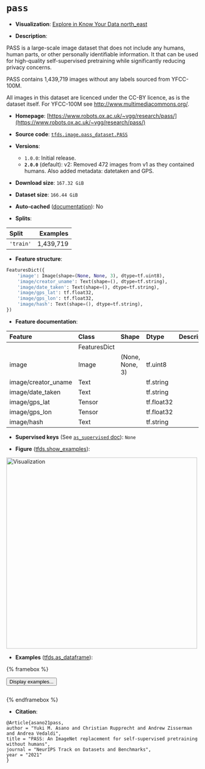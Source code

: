 <div itemscope itemtype="http://schema.org/Dataset">
  <div itemscope itemprop="includedInDataCatalog" itemtype="http://schema.org/DataCatalog">
    <meta itemprop="name" content="TensorFlow Datasets" />
  </div>
  <meta itemprop="name" content="pass" />
  <meta itemprop="description" content="PASS is a large-scale image dataset that does not include any humans,&#10;human parts, or other personally identifiable information.&#10;It that can be used for high-quality self-supervised pretraining while significantly reducing privacy concerns.&#10;&#10;PASS contains 1,439,719 images without any labels sourced from YFCC-100M.&#10;&#10;All images in this dataset are licenced under the CC-BY licence, as is the dataset itself.&#10;For YFCC-100M see  http://www.multimediacommons.org/.&#10;&#10;To use this dataset:&#10;&#10;```python&#10;import tensorflow_datasets as tfds&#10;&#10;ds = tfds.load(&#x27;pass&#x27;, split=&#x27;train&#x27;)&#10;for ex in ds.take(4):&#10;  print(ex)&#10;```&#10;&#10;See [the guide](https://www.tensorflow.org/datasets/overview) for more&#10;informations on [tensorflow_datasets](https://www.tensorflow.org/datasets).&#10;&#10;&lt;img src=&quot;https://storage.googleapis.com/tfds-data/visualization/fig/pass-2.0.0.png&quot; alt=&quot;Visualization&quot; width=&quot;500px&quot;&gt;&#10;&#10;" />
  <meta itemprop="url" content="https://www.tensorflow.org/datasets/catalog/pass" />
  <meta itemprop="sameAs" content="https://www.robots.ox.ac.uk/~vgg/research/pass/" />
  <meta itemprop="citation" content="@Article{asano21pass,&#10;author = &quot;Yuki M. Asano and Christian Rupprecht and Andrew Zisserman and Andrea Vedaldi&quot;,&#10;title = &quot;PASS: An ImageNet replacement for self-supervised pretraining without humans&quot;,&#10;journal = &quot;NeurIPS Track on Datasets and Benchmarks&quot;,&#10;year = &quot;2021&quot;&#10;}" />
</div>

# `pass`


*   **Visualization**:
    <a class="button button-with-icon" href="https://knowyourdata-tfds.withgoogle.com/#tab=STATS&dataset=pass">
    Explore in Know Your Data
    <span class="material-icons icon-after" aria-hidden="true"> north_east
    </span> </a>

*   **Description**:

PASS is a large-scale image dataset that does not include any humans, human
parts, or other personally identifiable information. It that can be used for
high-quality self-supervised pretraining while significantly reducing privacy
concerns.

PASS contains 1,439,719 images without any labels sourced from YFCC-100M.

All images in this dataset are licenced under the CC-BY licence, as is the
dataset itself. For YFCC-100M see http://www.multimediacommons.org/.

*   **Homepage**:
    [https://www.robots.ox.ac.uk/~vgg/research/pass/](https://www.robots.ox.ac.uk/~vgg/research/pass/)

*   **Source code**:
    [`tfds.image.pass_dataset.PASS`](https://github.com/tensorflow/datasets/tree/master/tensorflow_datasets/image/pass_dataset/pass_dataset.py)

*   **Versions**:

    *   `1.0.0`: Initial release.
    *   **`2.0.0`** (default): v2: Removed 472 images from v1 as they contained
        humans. Also added metadata: datetaken and GPS.

*   **Download size**: `167.32 GiB`

*   **Dataset size**: `166.44 GiB`

*   **Auto-cached**
    ([documentation](https://www.tensorflow.org/datasets/performances#auto-caching)):
    No

*   **Splits**:

Split     | Examples
:-------- | --------:
`'train'` | 1,439,719

*   **Feature structure**:

```python
FeaturesDict({
    'image': Image(shape=(None, None, 3), dtype=tf.uint8),
    'image/creator_uname': Text(shape=(), dtype=tf.string),
    'image/date_taken': Text(shape=(), dtype=tf.string),
    'image/gps_lat': tf.float32,
    'image/gps_lon': tf.float32,
    'image/hash': Text(shape=(), dtype=tf.string),
})
```

*   **Feature documentation**:

Feature             | Class        | Shape           | Dtype      | Description
:------------------ | :----------- | :-------------- | :--------- | :----------
                    | FeaturesDict |                 |            |
image               | Image        | (None, None, 3) | tf.uint8   |
image/creator_uname | Text         |                 | tf.string  |
image/date_taken    | Text         |                 | tf.string  |
image/gps_lat       | Tensor       |                 | tf.float32 |
image/gps_lon       | Tensor       |                 | tf.float32 |
image/hash          | Text         |                 | tf.string  |

*   **Supervised keys** (See
    [`as_supervised` doc](https://www.tensorflow.org/datasets/api_docs/python/tfds/load#args)):
    `None`

*   **Figure**
    ([tfds.show_examples](https://www.tensorflow.org/datasets/api_docs/python/tfds/visualization/show_examples)):

<img src="https://storage.googleapis.com/tfds-data/visualization/fig/pass-2.0.0.png" alt="Visualization" width="500px">

*   **Examples**
    ([tfds.as_dataframe](https://www.tensorflow.org/datasets/api_docs/python/tfds/as_dataframe)):

<!-- mdformat off(HTML should not be auto-formatted) -->

{% framebox %}

<button id="displaydataframe">Display examples...</button>
<div id="dataframecontent" style="overflow-x:auto"></div>
<script>
const url = "https://storage.googleapis.com/tfds-data/visualization/dataframe/pass-2.0.0.html";
const dataButton = document.getElementById('displaydataframe');
dataButton.addEventListener('click', async () => {
  // Disable the button after clicking (dataframe loaded only once).
  dataButton.disabled = true;

  const contentPane = document.getElementById('dataframecontent');
  try {
    const response = await fetch(url);
    // Error response codes don't throw an error, so force an error to show
    // the error message.
    if (!response.ok) throw Error(response.statusText);

    const data = await response.text();
    contentPane.innerHTML = data;
  } catch (e) {
    contentPane.innerHTML =
        'Error loading examples. If the error persist, please open '
        + 'a new issue.';
  }
});
</script>

{% endframebox %}

<!-- mdformat on -->

*   **Citation**:

```
@Article{asano21pass,
author = "Yuki M. Asano and Christian Rupprecht and Andrew Zisserman and Andrea Vedaldi",
title = "PASS: An ImageNet replacement for self-supervised pretraining without humans",
journal = "NeurIPS Track on Datasets and Benchmarks",
year = "2021"
}
```

